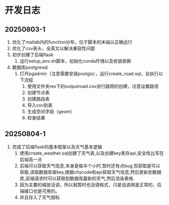 # 开发日志

## 20250803-1

1. 优化了matlab内的function分布，位于脚本的末端以正确运行
2. 优化了csv表头，全英文以解决兼容性问题
3. 初步创建了后端flask
   1. 运行setup_env.sh脚本，初始化conda环境以及安装依赖
   <!-- 2. 运行start.sh脚本，启动后端服务 -->
4. 数据库postgresql
   1. 打开pgadmin（注意需要安装postgis），运行create_road.sql，会执行以下流程
      1. 使用文件夹res下的outputroad.csv进行路网的创建，注意设置路径
      2. 创建节点表
      3. 创建路段表
      4. 导入csv到表
      5. 生成空间字段（geom）
      6. 检查结果

## 20250804-1

1. 完成了后端flask的基本框架以及天气基本逻辑
   1. 使用create_weather.sql创建了天气表,以及创建key表存api,安全性比写在后端高一点
   2. 后端可以获取天气信息,本身是每半个小时,暂时还有点bug,但获取是可以获取,读取数据库查key,根据citycode和api获取天气信息,然后更新到数据库,前端请求时可以获取到数据库最新的天气,然后渲染表格.
   3. 因为主要的缩放没调，所以我暂时也没调格式，只是说调用是正常的，后端接口也是可用的。
   4. 并且存入了天气图标.
